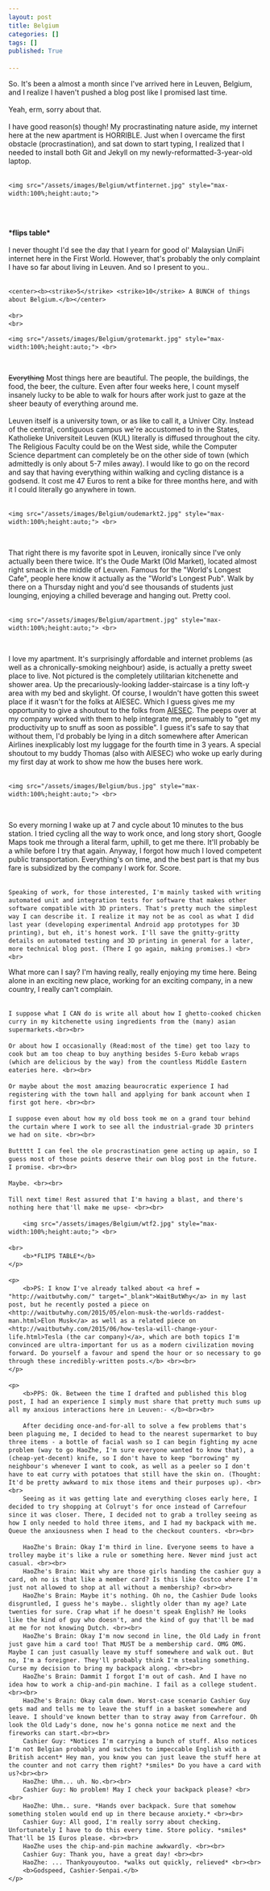 ```yaml
---
layout: post
title: Belgium
categories: []
tags: []
published: True

---
```


<p>
	So. It's been a almost a month since I've arrived here in Leuven, Belgium, and I realize I haven't pushed a blog post like I promised last time. <br><br>
	Yeah, erm, sorry about that. <br><br>
	I have good reason(s) though! My procrastinating nature aside, my internet here at the new apartment is HORRIBLE. Just when I overcame the first obstacle (procrastination), and sat down to start typing, I realized that I needed to install both Git and Jekyll on my newly-reformatted-3-year-old laptop.<br><br>
</p>

	<img src="/assets/images/Belgium/wtfinternet.jpg" style="max-width:100%;height:auto;">
<br>
<br>
<p>
	<b>*flips table*</b> <br><br>
	I never thought I'd see the day that I yearn for good ol' Malaysian UniFi internet here in the First World. However, that's probably the only complaint I have so far about living in Leuven. And so I present to you.. <br><br>

	<center><b><strike>5</strike> <strike>10</strike> A BUNCH of things about Belgium.</b></center>

	<br>
	<br>
</p>

	<img src="/assets/images/Belgium/grotemarkt.jpg" style="max-width:100%;height:auto;"> <br>

<br>
<p>
	<strike>Everything</strike> Most things here are beautiful. The people, the buildings, the food, the beer, the culture. Even after four weeks here, I count myself insanely lucky to be able to walk for hours after work just to gaze at the sheer beauty of everything around me.<br> <br>
	Leuven itself is a university town, or as like to call it, a Univer City. Instead of the central, contiguous campus we're accustomed to in the States, Katholieke Universiteit Leuven (KUL) literally is diffused throughout the city. The Religious Faculty could be on the West side, while the Computer Science department can completely be on the other side of town (which admittedly is only about 5-7 miles away). I would like to go on the record and say that having everything within walking and cycling distance is a godsend. It cost me 47 Euros to rent a bike for three months here, and with it I could literally go anywhere in town. <br> <br>
	</p>

	<img src="/assets/images/Belgium/oudemarkt2.jpg" style="max-width:100%;height:auto;"> <br>

<br>
<p>
	That right there is my favorite spot in Leuven, ironically since I've only actually been there twice. It's the Oude Markt (Old Market), located almost right smack in the middle of Leuven. Famous for the "World's Longest Cafe", people here know it actually as the "World's Longest Pub". Walk by there on a Thursday night and you'd see thousands of students just lounging, enjoying a chilled beverage and hanging out. Pretty cool. <br> <br>
</p>
	
	<img src="/assets/images/Belgium/apartment.jpg" style="max-width:100%;height:auto;"> <br>

<br>

<p>
	I love my apartment. It's surprisingly affordable and internet problems (as well as a chronically-smoking neighbour) aside, is actually a pretty sweet place to live. Not pictured is the completely utilitarian kitchenette and shower area. Up the precariously-looking ladder-staircase is a tiny loft-y area with my bed and skylight. Of course, I wouldn't have gotten this sweet place if it wasn't for the folks at AIESEC. Which I guess gives me my opportunity to give a shoutout to the folks from <a href = "http://aiesec.be/">AIESEC</a>. The peeps over at my company worked with them to help integrate me, presumably to "get my productivity up to snuff as soon as possible". I guess it's safe to say that without them, I'd probably be lying in a ditch somewhere after American Airlines inexplicably lost my luggage for the fourth time in 3 years. A special shoutout to my buddy Thomas (also with AIESEC) who woke up early during my first day at work to show me how the buses here work.<br><br>

	<img src="/assets/images/Belgium/bus.jpg" style="max-width:100%;height:auto;"> <br>

<br>
</p>

<p>
	So every morning I wake up at 7 and cycle about 10 minutes to the bus station. I tried cycling all the way to work once, and long story short, Google Maps took me through a literal farm, uphill, to get me there. It'll probably be a while before I try that again. Anyway, I forgot how much I loved competent public transportation. Everything's on time, and the best part is that my bus fare is subsidized by the company I work for. Score. <br><br>

	Speaking of work, for those interested, I'm mainly tasked with writing automated unit and integration tests for software that makes other software compatible with 3D printers. That's pretty much the simplest way I can describe it. I realize it may not be as cool as what I did last year (developing experimental Android app prototypes for 3D printing), but eh, it's honest work. I'll save the gnitty-gritty details on automated testing and 3D printing in general for a later, more technical blog post. (There I go again, making promises.) <br> <br>
</p>

<p>
	What more can I say? I'm having really, really enjoying my time here. Being alone in an exciting new place, working for an exciting company, in a new country, I really can't complain. <br><br>

	I suppose what I CAN do is write all about how I ghetto-cooked chicken curry in my kitchenette using ingredients from the (many) asian supermarkets.<br><br>

	Or about how I occasionally (Read:most of the time) get too lazy to cook but am too cheap to buy anything besides 5-Euro kebab wraps (which are delicious by the way) from the countless Middle Eastern eateries here. <br><br>

	Or maybe about the most amazing beaurocratic experience I had registering with the town hall and applying for bank account when I first got here. <br><br>

	I suppose even about how my old boss took me on a grand tour behind the curtain where I work to see all the industrial-grade 3D printers we had on site. <br><br>

	Buttttt I can feel the ole procrastination gene acting up again, so I guess most of those points deserve their own blog post in the future. I promise. <br><br> 

	Maybe. <br><br>

	Till next time! Rest assured that I'm having a blast, and there's nothing here that'll make me upse- <br><br>

		<img src="/assets/images/Belgium/wtf2.jpg" style="max-width:100%;height:auto;"> <br>

	<br>
		<b>*FLIPS TABLE*</b>
	</p>

	<p>
		<b>PS: I know I've already talked about <a href = "http://waitbutwhy.com/" target="_blank">WaitButWhy</a> in my last post, but he recently posted a piece on <http://waitbutwhy.com/2015/05/elon-musk-the-worlds-raddest-man.html>Elon Musk</a> as well as a related piece on <http://waitbutwhy.com/2015/06/how-tesla-will-change-your-life.html>Tesla (the car company)</a>, which are both topics I'm convinced are ultra-important for us as a modern civilization moving forward. Do yourself a favour and spend the hour or so necessary to go through these incredibly-written posts.</b> <br><br>
	</p>

	<p>
		<b>PPS: Ok. Between the time I drafted and published this blog post, I had an experience I simply must share that pretty much sums up all my anxious interactions here in Leuven:- </b><br><br>

		After deciding once-and-for-all to solve a few problems that's been plaguing me, I decided to head to the nearest supermarket to buy three items - a bottle of facial wash so I can begin fighting my acne problem (way to go HaoZhe, I'm sure everyone wanted to know that), a (cheap-yet-decent) knife, so I don't have to keep "borrowing" my neighbour's whenever I want to cook, as well as a peeler so I don't have to eat curry with potatoes that still have the skin on. (Thought: It'd be pretty awkward to mix those items and their purposes up). <br><br>
		Seeing as it was getting late and everything closes early here, I decided to try shopping at Colruyt's for once instead of Carrefour since it was closer. There, I decided not to grab a trolley seeing as how I only needed to hold three items, and I had my backpack with me. Queue the anxiousness when I head to the checkout counters. <br><br>

		HaoZhe's Brain: Okay I'm third in line. Everyone seems to have a trolley maybe it's like a rule or something here. Never mind just act casual. <br><br>
		HaoZhe's Brain: Wait why are those girls handing the cashier guy a card, oh no is that like a member card? Is this like Costco where I'm just not allowed to shop at all without a membership? <br><br>
		HaoZhe's Brain: Maybe it's nothing. Oh no, the Cashier Dude looks disgruntled, I guess he's maybe.. slightly older than my age? Late twenties for sure. Crap what if he doesn't speak English? He looks like the kind of guy who doesn't, and the kind of guy that'll be mad at me for not knowing Dutch. <br><br>
		HaoZhe's Brain: Okay I'm now second in line, the Old Lady in front just gave him a card too! That MUST be a membership card. OMG OMG. Maybe I can just casually leave my stuff somewhere and walk out. But no, I'm a foreigner. They'll probably think I'm stealing something. Curse my decision to bring my backpack along. <br><br>
		HaoZhe's Brain: Dammit I forgot I'm out of cash. And I have no idea how to work a chip-and-pin machine. I fail as a college student. <br><br>
		HaoZhe's Brain: Okay calm down. Worst-case scenario Cashier Guy gets mad and tells me to leave the stuff in a basket somewhere and leave. I should've known better than to stray away from Carrefour. Oh look the Old Lady's done, now he's gonna notice me next and the fireworks can start.<br><br>
		Cashier Guy: *Notices I'm carrying a bunch of stuff. Also notices I'm not Belgian probably and switches to impeccable English with a British accent* Hey man, you know you can just leave the stuff here at the counter and not carry them right? *smiles* Do you have a card with us?<br><br>
		HaoZhe: Uhm... uh. No.<br><br>
		Cashier Guy: No problem! May I check your backpack please? <br><br>
		HaoZhe: Uhm.. sure. *Hands over backpack. Sure that somehow something stolen would end up in there because anxiety.* <br><br>
		Cashier Guy: All good, I'm really sorry about checking. Unfortunately I have to do this every time. Store policy. *smiles* That'll be 15 Euros please. <br><br>
		HaoZhe uses the chip-and-pin machine awkwardly. <br><br>
		Cashier Guy: Thank you, have a great day! <br><br>
		HaoZhe: ... Thankyouyoutoo. *walks out quickly, relieved* <br><br>
		<b>Godspeed, Cashier-Senpai.</b>
	</p>
